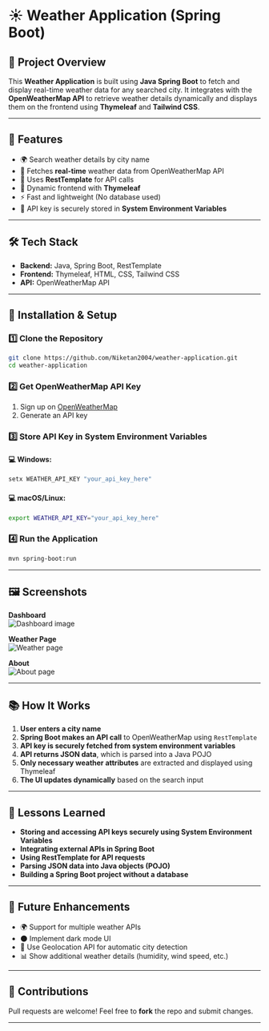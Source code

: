 # ☀️ Weather Application (Spring Boot)

## 📌 Project Overview
This **Weather Application** is built using **Java Spring Boot** to fetch and display real-time weather data for any searched city. It integrates with the **OpenWeatherMap API** to retrieve weather details dynamically and displays them on the frontend using **Thymeleaf** and **Tailwind CSS**.

---

## 🎯 Features
- 🌍 Search weather details by city name
- 📡 Fetches **real-time** weather data from OpenWeatherMap API
- 🏰 Uses **RestTemplate** for API calls
- 🎨 Dynamic frontend with **Thymeleaf**
- ⚡ Fast and lightweight (No database used)
- 🔑 API key is securely stored in **System Environment Variables**

---

## 🛠️ Tech Stack
- **Backend:** Java, Spring Boot, RestTemplate
- **Frontend:** Thymeleaf, HTML, CSS, Tailwind CSS
- **API:** OpenWeatherMap API

---

## 📝 Installation & Setup

### 1️⃣ Clone the Repository
```sh
git clone https://github.com/Niketan2004/weather-application.git
cd weather-application
```

### 2️⃣ Get OpenWeatherMap API Key
1. Sign up on [OpenWeatherMap](https://openweathermap.org/)
2. Generate an API key

### 3️⃣ Store API Key in System Environment Variables
#### 💻 Windows:
```sh
setx WEATHER_API_KEY "your_api_key_here"
```

#### 💻 macOS/Linux:
```sh
export WEATHER_API_KEY="your_api_key_here"
```

### 4️⃣ Run the Application
```sh
mvn spring-boot:run
```

---

## 🖼️ Screenshots

**Dashboard**  
![Dashboard image](https://github.com/user-attachments/assets/33c323fb-8a3a-47d0-9783-a7e3290100dc)

**Weather Page**  
![Weather page](https://github.com/user-attachments/assets/078dc1f6-b02c-43e0-a7d6-2bb30d0fa9bc)

**About**  
![About page](https://github.com/user-attachments/assets/4da01ea7-7fb2-40c0-ab54-7890936a4604)

---

## 📚 How It Works
1. **User enters a city name**
2. **Spring Boot makes an API call** to OpenWeatherMap using `RestTemplate`
3. **API key is securely fetched from system environment variables**
4. **API returns JSON data**, which is parsed into a Java POJO
5. **Only necessary weather attributes** are extracted and displayed using Thymeleaf
6. **The UI updates dynamically** based on the search input

---

## 🚀 Lessons Learned
- **Storing and accessing API keys securely using System Environment Variables**
- **Integrating external APIs in Spring Boot**
- **Using RestTemplate for API requests**
- **Parsing JSON data into Java objects (POJO)**
- **Building a Spring Boot project without a database**

---

## 🌟 Future Enhancements
- 🌍 Support for multiple weather APIs
- 🌑 Implement dark mode UI
- 📍 Use Geolocation API for automatic city detection
- 📊 Show additional weather details (humidity, wind speed, etc.)

---

## 🤝 Contributions
Pull requests are welcome! Feel free to **fork** the repo and submit changes.

---



